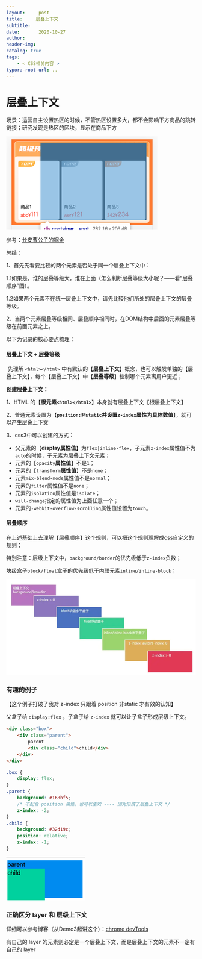 ```yaml
---
layout:     post
title:     层叠上下文
subtitle:  
date:       2020-10-27
author:     
header-img: 
catalog: true
tags:
    - < CSS相关内容 >
typora-root-url: ..
---
```



# 层叠上下文

场景：运营自主设置热区的时候，不管热区设置多大，都不会影响下方商品的跳转链接；研究发现是热区的区块，显示在商品下方

![image-20201027170519735](/../img/assets_2019/image-20201027170519735.png)

参考：[长安曹公子的掘金](https://juejin.im/post/6844903667175260174#heading-8)

总结：

1、首先先看要比较的两个元素是否处于同一个层叠上下文中：    

​	1.1如果是，谁的层叠等级大，谁在上面（怎么判断层叠等级大小呢？——看“层叠顺序”图）。    

​	1.2如果两个元素不在统一层叠上下文中，请先比较他们所处的层叠上下文的层叠等级。

2、当两个元素层叠等级相同、层叠顺序相同时，在DOM结构中后面的元素层叠等级在前面元素之上。



以下为记录的核心要点梳理：

#### 层叠上下文 + 层叠等级

​	先理解 `<html></html>` 中有默认的【**层叠上下文**】概念，也可以触发单独的【层叠上下文】，每个【层叠上下文】中【**层叠等级**】控制哪个元素离用户更近；

**创建层叠上下文：**

1、HTML 的【**根元素`<html></html>`**】本身就有层叠上下文【根层叠上下文】

2、普通元素设置为【**`position:非static`并设置`z-index`属性为具体数值**】，就可以产生层叠上下文

3、css3中可以创建的方式：

- 父元素的【**display属性值**】为`flex|inline-flex`，子元素`z-index`属性值不为`auto`的时候，子元素为层叠上下文元素；
- 元素的【`opacity`**属性值**】不是`1`；
- 元素的【`transform`**属性值**】不是`none`；
- 元素`mix-blend-mode`属性值不是`normal`；
- 元素的`filter`属性值不是`none`；
- 元素的`isolation`属性值是`isolate`；
- `will-change`指定的属性值为上面任意一个；
- 元素的`-webkit-overflow-scrolling`属性值设置为`touch`。



#### 层叠顺序

在上述基础上去理解【层叠顺序】这个规则，可以把这个规则理解成css自定义的规则；

​		特别注意：层级上下文中，`background/border`的优先级低于`z-index`负数；

​					       块级盒子`block/float`盒子的优先级低于内联元素`inline/inline-block`；

![image-20201027174811488](/../img/assets_2019/image-20201027174811488.png)



### 有趣的例子

【这个例子打破了我对 z-index 只跟着 position 非static 才有效的认知】

父盒子给 `display:flex` ，子盒子给 `z-index` 就可以让子盒子形成层级上下文。

```html
<div class="box">
    <div class="parent">
        parent
        <div class="child">child</div>
    </div>
</div>
```

```css
.box {
	display: flex;
}
.parent {
	background: #168bf5;
    /* 不配合 position 属性，也可以生效 ---- 因为形成了层叠上下文 */
	z-index: -2;
}
.child {
	background: #32d19c;
	position: relative;
	z-index: -1;
}
```

![image-20210628204317197](/../img/assets_2019/image-20210628204317197.png)

### 正确区分 layer 和 层级上下文

详细可以参考博客（从Demo3起讲这个）：[chrome devTools](https://blog.csdn.net/qq_39446719/article/details/102980947)

有自己的 layer 的元素则必定是一个层叠上下文，而是层叠上下文的元素不一定有自己的 layer

